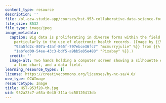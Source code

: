 ```yaml
---
content_type: resource
description: ''
file: /ol-ocw-studio-app/courses/hst-953-collaborative-data-science-for-healthcare-fall-2020/952a23c7a63a0e40311abc58120413db_HST-953f20-th.jpg
file_size: 8532
file_type: image/jpeg
image_metadata:
  caption: Big data is proliferating in diverse forms within the field of healthcare,
    particularly in the use of electronic health records. (Image by {{% resource_link
    "93a5fd2c-807a-43af-865f-797ebce36fc7" "mcmurryjulie" %}} from {{% resource_link
    "1abfed09-54ee-43c3-bdf5-a9bb5e05e480" "Pixabay" %}}.)
  credit: ''
  image-alt: Two hands holding a computer screen showing a silhouette of a human body,
    a line chart, and a data field.
learning_resource_types: []
license: https://creativecommons.org/licenses/by-nc-sa/4.0/
ocw_type: OCWImage
resourcetype: Image
title: HST-953f20-th.jpg
uid: 952a23c7-a63a-0e40-311a-bc58120413db
---
```

